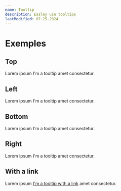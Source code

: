 ```yaml
---
name: Tooltip
description: Easley use tooltips
lastModified: 07-25-2024
---
```

<script>
  import { Tooltip } from "$lib/components";
</script>

# Exemples

## Top

Lorem ipsum <Tooltip title="dolor sit" position="top">I'm a tooltip</Tooltip> amet consectetur.


## Left

Lorem ipsum <Tooltip title="dolor sit" position="left">I'm a tooltip</Tooltip> amet consectetur.


## Bottom

Lorem ipsum <Tooltip title="dolor sit" position="bottom">I'm a tooltip</Tooltip> amet consectetur.


## Right

Lorem ipsum <Tooltip title="dolor sit" position="right">I'm a tooltip</Tooltip> amet consectetur.

## With a link
Lorem ipsum <Tooltip title="dolor sit">[I'm a tooltip with a link](#)</Tooltip> amet consectetur.
